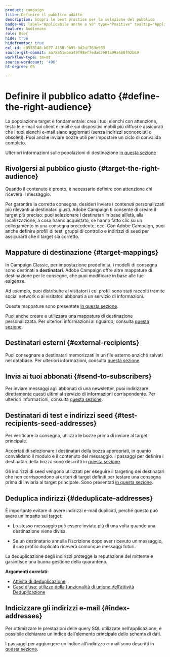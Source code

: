 ```yaml
---
product: campaign
title: Definire il pubblico adatto
description: Scopri le best practice per la selezione del pubblico
badge-v8: label="Applicabile anche a v8" type="Positive" tooltip="Applicabile anche a Campaign v8"
feature: Audiences
role: User
hide: true
hidefromtoc: true
exl-id: c0533148-b027-4158-9b95-8d2df769e963
source-git-commit: aa78a51ebea49f98ef7edad7e87a99a680f02b69
workflow-type: tm+mt
source-wordcount: '496'
ht-degree: 6%

---
```


# Definire il pubblico adatto {#define-the-right-audience}

La popolazione target è fondamentale: crea i tuoi elenchi con attenzione, testa le e-mail sui client e-mail e sui dispositivi mobili più diffusi e assicurati che i tuoi elenchi e-mail siano aggiornati (senza indirizzi sconosciuti o obsoleti). Puoi anche inviare bozze utili per impostare un ciclo di convalida completo.

Ulteriori informazioni sulle popolazioni di destinazione [in questa sezione](steps-defining-the-target-population.md)

## Rivolgersi al pubblico giusto {#target-the-right-audience}

Quando il contenuto è pronto, è necessario definire con attenzione chi riceverà il messaggio.

Per garantire la corretta consegna, desideri inviare i contenuti personalizzati più rilevanti ai destinatari giusti. Adobe Campaign ti consente di creare il target più preciso: puoi selezionare i destinatari in base all’età, alla localizzazione, a cosa hanno acquistato, se hanno fatto clic su un collegamento in una consegna precedente, ecc. Con Adobe Campaign, puoi anche definire profili di test, gruppi di controllo e indirizzi di seed per assicurarti che il target sia corretto.

## Mappature di destinazione {#target-mappings}

In Campaign Classic, per impostazione predefinita, i modelli di consegna sono destinati a **destinatari**. Adobe Campaign offre altre mappature di destinazione per le consegne, che puoi modificare in base alle tue esigenze.

Ad esempio, puoi distribuire ai visitatori i cui profili sono stati raccolti tramite social network o ai visitatori abbonati a un servizio di informazioni.

Queste mappature sono presentate [in questa sezione](selecting-a-target-mapping.md).

Puoi anche creare e utilizzare una mappatura di destinazione personalizzata. Per ulteriori informazioni al riguardo, consulta [questa sezione](../../configuration/using/target-mapping.md).

## Destinatari esterni {#external-recipients}

Puoi consegnare a destinatari memorizzati in un file esterno anziché salvati nel database. Per ulteriori informazioni, consulta [questa sezione](steps-defining-the-target-population.md#selecting-external-recipients).

## Invia ai tuoi abbonati {#send-to-subscribers}

Per inviare messaggi agli abbonati di una newsletter, puoi indirizzare direttamente questi ultimi al servizio di informazioni corrispondente. Per ulteriori informazioni, consulta [questa sezione](managing-subscriptions.md#delivering-to-the-subscribers-of-a-service).


## Destinatari di test e indirizzi seed {#test-recipients-seed-addresses}

Per verificare la consegna, utilizza le bozze prima di inviare al target principale.

Accertati di selezionare i destinatari della bozza appropriati, in quanto convalidano il modulo e il contenuto del messaggio. I passaggi per definire i destinatari della bozza sono descritti in [questa sezione](steps-defining-the-target-population.md#selecting-the-proof-target).

Gli indirizzi di seed vengono utilizzati per eseguire il targeting dei destinatari che non corrispondono ai criteri di target definiti per testare una consegna prima di inviarla al target principale. Sono presentati [in questa sezione](about-seed-addresses.md).

## Deduplica indirizzi {#deduplicate-addresses}

È importante evitare di avere indirizzi e-mail duplicati, perché questo può avere un impatto sul target:

* Lo stesso messaggio può essere inviato più di una volta quando una destinazione viene divisa.

* Se un destinatario annulla l’iscrizione dopo aver ricevuto un messaggio, il suo profilo duplicato riceverà comunque messaggi futuri.

La deduplicazione degli indirizzi protegge la reputazione del mittente e garantisce una buona gestione della quarantena.

**Argomenti correlati:**

* [Attività di deduplicazione](../../workflow/using/deduplication.md).
* [Caso d’uso: utilizzo della funzionalità di unione dell’attività Deduplicazione](../../workflow/using/deduplication-merge.md)

## Indicizzare gli indirizzi e-mail {#index-addresses}

Per ottimizzare le prestazioni delle query SQL utilizzate nell’applicazione, è possibile dichiarare un indice dall’elemento principale dello schema di dati.

I passaggi per aggiungere un indice all&#39;indirizzo e-mail sono descritti in [questa sezione](../../configuration/using/database-mapping.md#indexed-fields).
